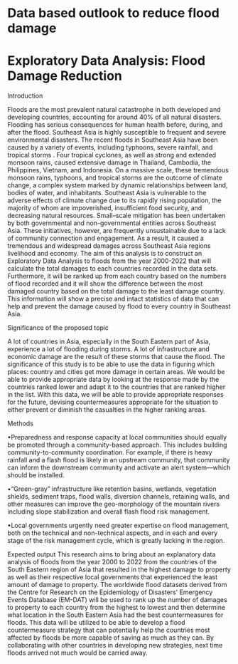 # Data based outlook to reduce flood damage 
# Exploratory Data Analysis: Flood Damage Reduction

Introduction

Floods are the most prevalent natural catastrophe in both developed and developing countries, accounting for around 40% of all natural disasters. Flooding has serious consequences for human health before, during, and after the flood. Southeast Asia is highly susceptible to frequent and severe environmental disasters. The recent floods in Southeast Asia have been caused by a variety of events, including typhoons, severe rainfall, and tropical storms . Four tropical cyclones, as well as strong and extended monsoon rains, caused extensive damage in Thailand, Cambodia, the Philippines, Vietnam, and Indonesia. On a massive scale, these tremendous monsoon rains, typhoons, and tropical storms are the outcome of climate change, a complex system marked by dynamic relationships between land, bodies of water, and inhabitants. Southeast Asia is vulnerable to the adverse effects of climate change due to its rapidly rising population, the majority of whom are impoverished, insufficient food security, and decreasing natural resources. Small–scale mitigation has been undertaken by both governmental and non-governmental entities across Southeast Asia. These initiatives, however, are frequently unsustainable due to a lack of community connection and engagement. As a result, it caused a tremendous and widespread damages across Southeast Asia regions livelihood and economy.
	The aim of this analysis is to construct an Exploratory Data Analysis to floods from the year 2000-2022 that will calculate the total damages to each countries recorded in the data sets. Furthermore, it will be ranked up from each country based on the numbers of flood recorded and it will show the difference between the most damaged country based on the total damage to the least damage country. This information will show a precise and intact statistics of data that can help and prevent the damage caused by flood to every country in Southeast Asia. 


Significance of the proposed topic

A lot of countries in Asia, especially in the South Eastern part of Asia, experience a lot of flooding during storms. A lot of infrastructure and economic damage are the result of these storms that cause the flood. The significance of this study is to be able to use the data in figuring which places: country and cities get more damage in certain areas. We would be able to provide appropriate data by looking at the response made by the countries ranked lower and adapt it to the countries that are ranked higher in the list. With this data, we will be able to provide appropriate responses for the future, devising countermeasures appropriate for the situation to either prevent or diminish the casualties in the higher ranking areas.


Methods

•Preparedness and response capacity at local communities should equally be promoted through a community-based approach. This includes building community-to-community coordination. For example, if there is heavy rainfall and a flash flood is likely in an upstream community, that community can inform the downstream community and activate an alert system—which should be installed.

•“Green-gray” infrastructure like retention basins, wetlands, vegetation shields, sediment traps, flood walls, diversion channels, retaining walls, and other measures can improve the geo-morphology of the mountain rivers including slope stabilization and overall flash flood risk management.

•Local governments urgently need greater expertise on flood management, both on the technical and non-technical aspects, and in each and every stage of the risk management cycle, which is greatly lacking in the region.

Expected output
	This research aims to bring about an explanatory data analysis of floods from the year 2000 to 2022 from the countries of the South Eastern region of Asia that resulted in the highest damage to property as well as their respective local governments that experienced the least amount of damage to property. The worldwide flood datasets derived from the Centre for Research on the Epidemiology of Disasters' Emergency Events Database (EM-DAT) will be used to rank up the number of damages to property to each country from the highest to lowest and then determine what location in the South Eastern Asia had the best countermeasures for floods. This data will be utilized to be able to develop a flood countermeasure strategy that can potentially help the countries most affected by floods be more capable of saving as much as they can. By collaborating with other countries in developing new strategies, next time floods arrived not much would be carried away.
